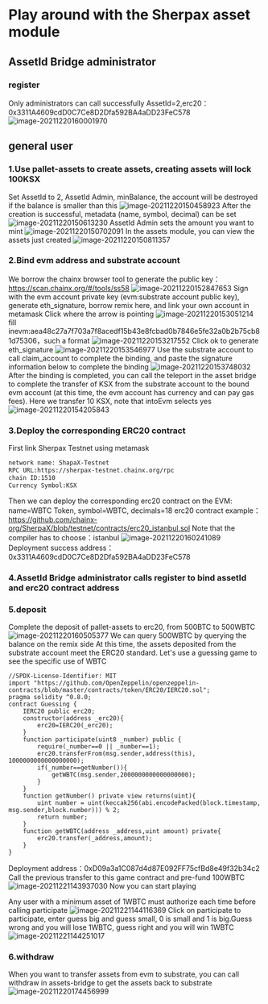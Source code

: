 # Play around with the Sherpax asset module
## AssetId Bridge administrator
### register
Only administrators can call successfully
AssetId=2,erc20：0x3311A4609cdD0C7Ce8D2Dfa592BA4aDD23FeC578
![image-20211220160001970](./images/image-20211220160001970.png)

## general user
### 1.Use pallet-assets to create assets, creating assets will lock 100KSX
Set AssetId to 2, AssetId Admin, minBalance, the account will be destroyed if the balance is smaller than this
![image-20211220150458923](./images/image-20211220150458923.png)
After the creation is successful, metadata (name, symbol, decimal) can be set
![image-20211220150613230](./images/image-20211220150613230.png)
AssetId Admin sets the amount you want to mint
![image-20211220150702091](./images/image-20211220150702091.png)
In the assets module, you can view the assets just created
![image-20211220150811357](./images/image-20211220150811357.png)

### 2.Bind evm address and substrate account
We borrow the chainx browser tool to generate the public key：https://scan.chainx.org/#/tools/ss58
![image-20211220152847653](./images/image-20211220152847653.png)
Sign with the evm account private key (evm:substrate account public key), generate eth_signature, borrow remix here, and link your own account in metamask
Click where the arrow is pointing
![image-20211220153051214](./images/image-20211220153051214.png)
fill inevm:aea48c27a7f703a7f8acedf15b43e8fcbad0b7846e5fe32a0b2b75cb81d75306，such a format
![image-20211220153217552](./images/1.png)
	Click ok to generate eth_signature
![image-20211220153546977](./images/image-20211220153546977.png)
Use the substrate account to call claim_account to complete the binding, and paste the signature information below to complete the binding
![image-20211220153748032](./images/image-20211220153748032.png)
After the binding is completed, you can call the teleport in the asset bridge to complete the transfer of KSX from the substrate account to the bound evm account (at this time, the evm account has currency and can pay gas fees). Here we transfer 10 KSX, note that intoEvm selects yes
![image-20211220154205843](./images/image-20211220154205843.png)

### 3.Deploy the corresponding ERC20 contract
First link Sherpax Testnet using metamask
```txt
network name: ShapaX-Testnet
RPC URL:https://sherpax-testnet.chainx.org/rpc
chain ID:1510
Currency Symbol:KSX
```
Then we can deploy the corresponding erc20 contract on the EVM: name=WBTC Token, symbol=WBTC, decimals=18
erc20 contract example：https://github.com/chainx-org/SherpaX/blob/testnet/contracts/erc20_istanbul.sol
Note that the compiler has to choose：istanbul
![image-20211220160241089](./images/image-20211220160241089.png)
Deployment success address：0x3311A4609cdD0C7Ce8D2Dfa592BA4aDD23FeC578

### 4.AssetId Bridge administrator calls register to bind assetId and erc20 contract address
### 5.deposit
Complete the deposit of pallet-assets to erc20, from 500BTC to 500WBTC
![image-20211220160505377](./images/image-20211220160505377.png)
We can query 500WBTC by querying the balance on the remix side
At this time, the assets deposited from the substrate account meet the ERC20 standard. Let's use a guessing game to see the specific use of WBTC

```solidity
//SPDX-License-Identifier: MIT
import "https://github.com/OpenZeppelin/openzeppelin-contracts/blob/master/contracts/token/ERC20/IERC20.sol";
pragma solidity ^0.8.0;
contract Guessing {
    IERC20 public erc20;
    constructor(address _erc20){
        erc20=IERC20(_erc20);
    }
    function participate(uint8 _number) public {
        require(_number==0 || _number==1);
        erc20.transferFrom(msg.sender,address(this), 1000000000000000000);
        if(_number==getNumber()){
            getWBTC(msg.sender,2000000000000000000);
        }
    }
    function getNumber() private view returns(uint){
        uint number = uint(keccak256(abi.encodePacked(block.timestamp, msg.sender,block.number))) % 2;
        return number;
    }
    function getWBTC(address _address,uint amount) private{
        erc20.transfer(_address,amount);
    }
}
```
Deployment address：0xD09a3a1C087d4d87E092FF75cfBd8e49f32b34c2
Call the previous transfer to this game contract and pre-fund 100WBTC
![image-20211221143937030](./images/2.png)
Now you can start playing

Any user with a minimum asset of 1WBTC must authorize each time before calling participate
![image-20211221144116369](./images/3.png)
Click on participate to participate, enter guess big and guess small, 0 is small and 1 is big.Guess wrong and you will lose 1WBTC, guess right and you will win 1WBTC
![image-20211221144251017](./images/4.png)

### 6.withdraw
When you want to transfer assets from evm to substrate, you can call withdraw in assets-bridge to get the assets back to substrate
![image-20211220174456999](./images/image-20211220174456999.png)
